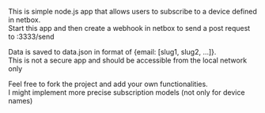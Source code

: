 This is simple node.js app that allows users to subscribe to a device defined in netbox.<br>
Start this app and then create a webhook in netbox to send a post request to <app-ip>:3333/send

Data is saved to data.json in format of {email: [slug1, slug2, ...]}.<br> 
This is not a secure app and should be accessible from the local network only

Feel free to fork the project and add your own functionalities. <br> I might implement more precise subscription models (not only for device names)<br>


